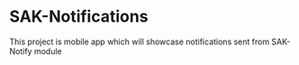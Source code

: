 # SAK-Notifications
This project is mobile app which will showcase notifications sent from SAK-Notify module
